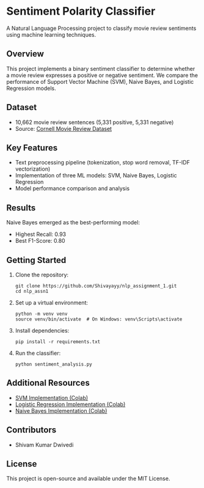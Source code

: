 
# Sentiment Polarity Classifier

A Natural Language Processing project to classify movie review sentiments using machine learning techniques.

## Overview

This project implements a binary sentiment classifier to determine whether a movie review expresses a positive or negative sentiment. We compare the performance of Support Vector Machine (SVM), Naive Bayes, and Logistic Regression models.

## Dataset

- 10,662 movie review sentences (5,331 positive, 5,331 negative)
- Source: [Cornell Movie Review Dataset](https://www.cs.cornell.edu/people/pabo/movie-review-data/rt-polaritydata.tar.gz)

## Key Features

- Text preprocessing pipeline (tokenization, stop word removal, TF-IDF vectorization)
- Implementation of three ML models: SVM, Naive Bayes, Logistic Regression
- Model performance comparison and analysis

## Results

Naive Bayes emerged as the best-performing model:
- Highest Recall: 0.93
- Best F1-Score: 0.80

## Getting Started

1. Clone the repository:
   ```
   git clone https://github.com/Shivayayy/nlp_assignment_1.git
   cd nlp_assn1
   ```

2. Set up a virtual environment:
   ```
   python -m venv venv
   source venv/bin/activate  # On Windows: venv\Scripts\activate
   ```

3. Install dependencies:
   ```
   pip install -r requirements.txt
   ```

4. Run the classifier:
   ```
   python sentiment_analysis.py
   ```

## Additional Resources

- [SVM Implementation (Colab)](link-to-svm-notebook)
- [Logistic Regression Implementation (Colab)](link-to-logistic-regression-notebook)
- [Naive Bayes Implementation (Colab)](link-to-naive-bayes-notebook)

## Contributors

- Shivam Kumar Dwivedi

## License

This project is open-source and available under the MIT License.
